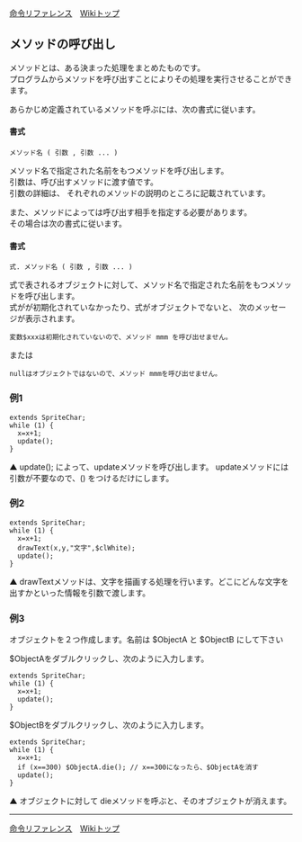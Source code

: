 
[命令リファレンス](./reference)&emsp;[Wikiトップ](./)

<title>命令リファレンス - メソッドの呼び出し</title>

## メソッドの呼び出し

メソッドとは、ある決まった処理をまとめたものです。  
プログラムからメソッドを呼び出すことによりその処理を実行させることができます。

あらかじめ定義されているメソッドを呼ぶには、次の書式に従います。

#### 書式
```
メソッド名 ( 引数 , 引数 ... )
```

メソッド名で指定された名前をもつメソッドを呼び出します。  
引数は、呼び出すメソッドに渡す値です。  
引数の詳細は、 それぞれのメソッドの説明のところに記載されています。

また、メソッドによっては呼び出す相手を指定する必要があります。  
その場合は次の書式に従います。

#### 書式
```
式. メソッド名 ( 引数 , 引数 ... )
```

式で表されるオブジェクトに対して、メソッド名で指定された名前をもつメソッドを呼び出します。  
式がが初期化されていなかったり、式がオブジェクトでないと、 次のメッセージが表示されます。

```
変数$xxxは初期化されていないので、メソッド mmm を呼び出せません。
```
または
```
nullはオブジェクトではないので、メソッド mmmを呼び出せません。
```

### 例1
```
extends SpriteChar;
while (1) {
  x=x+1;
  update(); 
}
```


▲ update(); によって、updateメソッドを呼び出します。
updateメソッドには引数が不要なので、() をつけるだけにします。

### 例2
```
extends SpriteChar;
while (1) {
  x=x+1;
  drawText(x,y,"文字",$clWhite);
  update();
}
```

▲ drawTextメソッドは、文字を描画する処理を行います。どこにどんな文字を出すかといった情報を引数で渡します。

### 例3
 
オブジェクトを２つ作成します。名前は $ObjectA と $ObjectB にして下さい

$ObjectAをダブルクリックし、次のように入力します。
```
extends SpriteChar;
while (1) {
  x=x+1;
  update();
}
```
$ObjectBをダブルクリックし、次のように入力します。
```
extends SpriteChar;
while (1) {
  x=x+1;
  if (x==300) $ObjectA.die(); // x==300になったら、$ObjectAを消す
  update();
}
```

▲ オブジェクトに対して dieメソッドを呼ぶと、そのオブジェクトが消えます。

***

[命令リファレンス](./reference)&emsp;[Wikiトップ](./)

